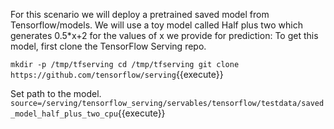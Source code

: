 For this scenario we will deploy a pretrained saved model from Tensorflow/models. We will use a toy model called Half plus two which generates  0.5*x+2 for the values of x we provide for prediction:
To get this model, first clone the TensorFlow Serving repo.

`mkdir -p /tmp/tfserving
cd /tmp/tfserving
git clone https://github.com/tensorflow/serving`{{execute}}


Set path to the model.
`source=/serving/tensorflow_serving/servables/tensorflow/testdata/saved_model_half_plus_two_cpu`{{execute}}
